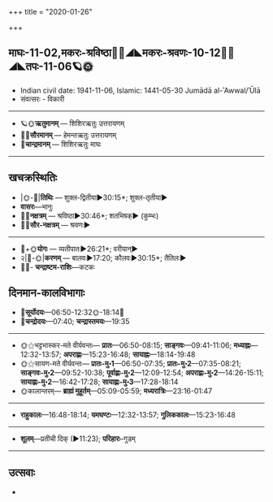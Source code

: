 +++
title = "2020-01-26"

+++
## माघः-11-02,मकरः-श्रविष्ठा🌛🌌◢◣मकरः-श्रवणः-10-12🌌🌞◢◣तपः-11-06🪐🌞
- Indian civil date: 1941-11-06, Islamic: 1441-05-30 Jumādā al-ʾAwwal/ʾŪlā
- संवत्सरः - विकारी
___________________
- 🪐🌞**ऋतुमानम्** — शिशिरऋतुः उत्तरायणम्
- 🌌🌞**सौरमानम्** — हेमन्तऋतुः उत्तरायणम्
- 🌛**चान्द्रमानम्** — शिशिरऋतुः माघः
___________________


## खचक्रस्थितिः
- |🌞-🌛|**तिथिः** — शुक्ल-द्वितीया►30:15*; शुक्ल-तृतीया►  
- **वासरः**—भानुः  
- 🌌🌛**नक्षत्रम्** — श्रविष्ठा►30:46*; शतभिषक्► (कुम्भः)  
- 🌌🌞**सौर-नक्षत्रम्** — श्रवणः►  
___________________
- 🌛+🌞**योगः** — व्यतीपातः►26:21*; वरीयान्►  
- २|🌛-🌞|**करणम्** — बालवः►17:20; कौलवः►30:15*; तैतिलः►  
- 🌌🌛- **चन्द्राष्टम-राशिः**—कटकः  


## दिनमान-कालविभागाः
- 🌅**सूर्योदयः**—06:50-12:32🌞️-18:14🌇  
- 🌛**चन्द्रोदयः**—07:40; **चन्द्रास्तमयः**—19:35  
___________________
- 🌞⚝भट्टभास्कर-मते वीर्यवन्तः— **प्रातः**—06:50-08:15; **साङ्गवः**—09:41-11:06; **मध्याह्नः**—12:32-13:57; **अपराह्णः**—15:23-16:48; **सायाह्नः**—18:14-19:48  
- 🌞⚝सायण-मते वीर्यवन्तः— **प्रातः-मु॰1**—06:50-07:35; **प्रातः-मु॰2**—07:35-08:21; **साङ्गवः-मु॰2**—09:52-10:38; **पूर्वाह्णः-मु॰2**—12:09-12:54; **अपराह्णः-मु॰2**—14:26-15:11; **सायाह्णः-मु॰2**—16:42-17:28; **सायाह्णः-मु॰3**—17:28-18:14  
- 🌞कालान्तरम्— **ब्राह्मं मुहूर्तम्**—05:09-05:59; **मध्यरात्रिः**—23:16-01:47  
___________________
- **राहुकालः**—16:48-18:14; **यमघण्टः**—12:32-13:57; **गुलिककालः**—15:23-16:48  
___________________
- **शूलम्**—प्रतीची दिक् (►11:23); **परिहारः**–गुडम्  
___________________

## उत्सवाः
- 
